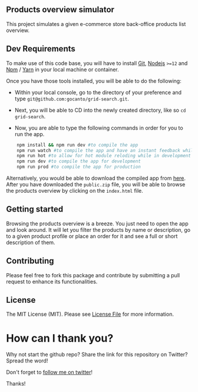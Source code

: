 ## Products overview simulator

This project simulates a given e-commerce store back-office products list overview.

## Dev Requirements

To make use of this code base, you will have to install [Git](https://git-scm.com/), 
[Nodejs](https://nodejs.org/en/) `>=12` and [Npm](https://www.npmjs.com/) / [Yarn](https://yarnpkg.com/) in your local machine or container.

Once you have those tools installed, you will be able to do the following:

- Within your local console, go to the directory of your preference and type 
  `git@github.com:gocanto/grid-search.git`.
  
- Next, you will be able to CD into the newly created directory, like so `cd grid-search`.

- Now, you are able to type the following commands in order for you to run the app.
```bash
    npm install && npm run dev #to compile the app    
    npm run watch #to compile the app and have an instant feedback while developping
    npm run hot #to allow for hot module reloding while in development mode
    npm run dev #to compile the app for development
    npm run prod #to compile the app for production
```    

Alternatively, you would be able to download the compiled app from [here](https://github.com/gocanto/grid-search/tree/main/dist).
After you have downloaded the `public.zip` file, you will be able to browse the products overview by clicking on the `index.html` file.

## Getting started

Browsing the products overview is a breeze. You just need to open the app and look around. 
It will let you filter the products by name or description, go to a given product profile or 
place an order for it and see a full or short description of them.

## Contributing

Please feel free to fork this package and contribute by submitting a pull request to enhance 
its functionalities.

## License

The MIT License (MIT). Please see [License File](https://github.com/gocanto/grid-search/blob/main/LICENSE) for more information.


# How can I thank you?
Why not start the github repo? Share the link for this repository on Twitter? Spread the word!


Don't forget to [follow me on twitter](https://twitter.com/gocanto)!

Thanks!
